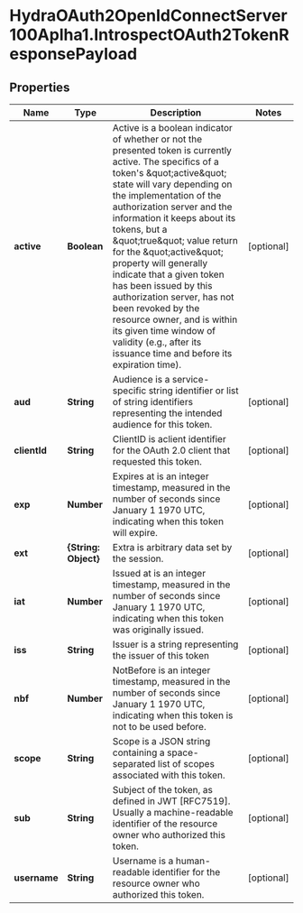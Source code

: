 # HydraOAuth2OpenIdConnectServer100Aplha1.IntrospectOAuth2TokenResponsePayload

## Properties
Name | Type | Description | Notes
------------ | ------------- | ------------- | -------------
**active** | **Boolean** | Active is a boolean indicator of whether or not the presented token is currently active.  The specifics of a token&#39;s \&quot;active\&quot; state will vary depending on the implementation of the authorization server and the information it keeps about its tokens, but a \&quot;true\&quot; value return for the \&quot;active\&quot; property will generally indicate that a given token has been issued by this authorization server, has not been revoked by the resource owner, and is within its given time window of validity (e.g., after its issuance time and before its expiration time). | [optional] 
**aud** | **String** | Audience is a service-specific string identifier or list of string identifiers representing the intended audience for this token. | [optional] 
**clientId** | **String** | ClientID is aclient identifier for the OAuth 2.0 client that requested this token. | [optional] 
**exp** | **Number** | Expires at is an integer timestamp, measured in the number of seconds since January 1 1970 UTC, indicating when this token will expire. | [optional] 
**ext** | **{String: Object}** | Extra is arbitrary data set by the session. | [optional] 
**iat** | **Number** | Issued at is an integer timestamp, measured in the number of seconds since January 1 1970 UTC, indicating when this token was originally issued. | [optional] 
**iss** | **String** | Issuer is a string representing the issuer of this token | [optional] 
**nbf** | **Number** | NotBefore is an integer timestamp, measured in the number of seconds since January 1 1970 UTC, indicating when this token is not to be used before. | [optional] 
**scope** | **String** | Scope is a JSON string containing a space-separated list of scopes associated with this token. | [optional] 
**sub** | **String** | Subject of the token, as defined in JWT [RFC7519]. Usually a machine-readable identifier of the resource owner who authorized this token. | [optional] 
**username** | **String** | Username is a human-readable identifier for the resource owner who authorized this token. | [optional] 


